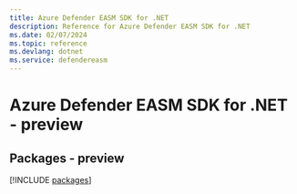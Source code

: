 ```yaml
---
title: Azure Defender EASM SDK for .NET
description: Reference for Azure Defender EASM SDK for .NET
ms.date: 02/07/2024
ms.topic: reference
ms.devlang: dotnet
ms.service: defendereasm
---
```

# Azure Defender EASM SDK for .NET - preview
## Packages - preview
[!INCLUDE [packages](defender-easm-index.md)]